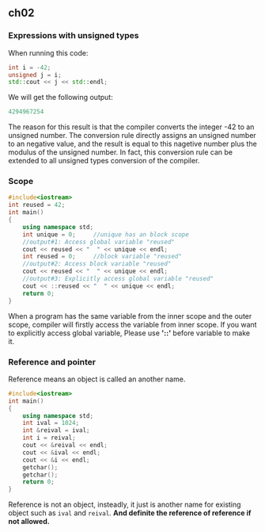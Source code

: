 ## ch02
### Expressions with unsigned types

When running this code:
```cpp
int i = -42;
unsigned j = i;
std::cout << j << std::endl;
```
We will get the following output:
```cpp
4294967254
```
The reason for this result is that the compiler converts the integer -42 to an unsigned number. The conversion rule directly assigns an unsigned number to an negative value, and the result is equal to this nagetive number plus the modulus of the unsigned number. In fact, this conversion rule can be extended to all unsigned types conversion of the compiler.

### Scope
```cpp
#include<iostream>
int reused = 42;
int main()
{
	using namespace std;
	int unique = 0;		//unique has an block scope
	//output#1: Access global variable "reused"
	cout << reused << "  " << unique << endl;
	int reused = 0;		//block variable "reused"
	//output#2: Access block variable "reused"
	cout << reused << "  " << unique << endl;
	//output#3: Explicitly access global variable "reused"
	cout << ::reused << "  " << unique << endl;
	return 0;
}
```
When a program has the same variable from the inner scope and the outer scope, compiler will firstly access the variable from inner scope. If you want to explicitly access global variable, Please use **'::'** before variable to make it.

### Reference and pointer
Reference means an object is called an another name.
```cpp
#include<iostream>
int main()
{
	using namespace std;
	int ival = 1024;
	int &reival = ival;
	int i = reival;
	cout << &reival << endl;
	cout << &ival << endl;
	cout << &i << endl;
	getchar();
	getchar();
	return 0;
}
```
Reference is not an object, insteadly, it just is another name for existing object such as ```ival``` and ```reival```. **And definite the reference of reference if not allowed.**
